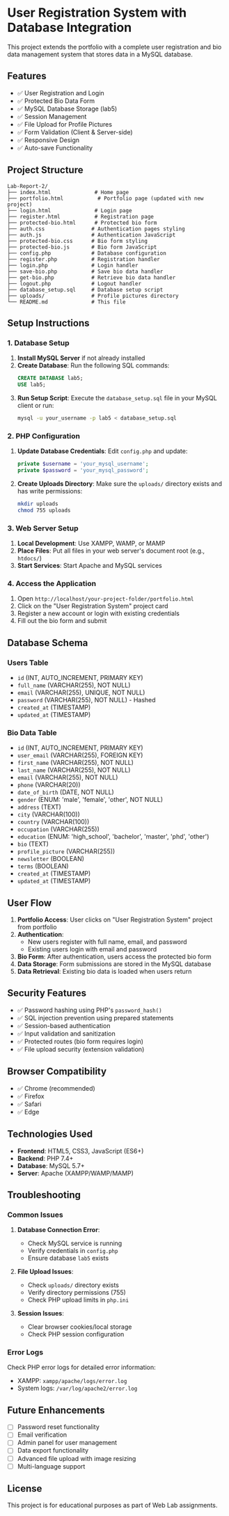 # User Registration System with Database Integration

This project extends the portfolio with a complete user registration and bio data management system that stores data in a MySQL database.

## Features

- ✅ User Registration and Login
- ✅ Protected Bio Data Form
- ✅ MySQL Database Storage (lab5)
- ✅ Session Management
- ✅ File Upload for Profile Pictures
- ✅ Form Validation (Client & Server-side)
- ✅ Responsive Design
- ✅ Auto-save Functionality

## Project Structure

```
Lab-Report-2/
├── index.html              # Home page
├── portfolio.html           # Portfolio page (updated with new project)
├── login.html              # Login page
├── register.html           # Registration page
├── protected-bio.html      # Protected bio form
├── auth.css               # Authentication pages styling
├── auth.js                # Authentication JavaScript
├── protected-bio.css      # Bio form styling
├── protected-bio.js       # Bio form JavaScript
├── config.php             # Database configuration
├── register.php           # Registration handler
├── login.php              # Login handler
├── save-bio.php           # Save bio data handler
├── get-bio.php            # Retrieve bio data handler
├── logout.php             # Logout handler
├── database_setup.sql     # Database setup script
├── uploads/               # Profile pictures directory
└── README.md              # This file
```

## Setup Instructions

### 1. Database Setup

1. **Install MySQL Server** if not already installed
2. **Create Database**: Run the following SQL commands:
   ```sql
   CREATE DATABASE lab5;
   USE lab5;
   ```
3. **Run Setup Script**: Execute the `database_setup.sql` file in your MySQL client or run:
   ```bash
   mysql -u your_username -p lab5 < database_setup.sql
   ```

### 2. PHP Configuration

1. **Update Database Credentials**: Edit `config.php` and update:
   ```php
   private $username = 'your_mysql_username';
   private $password = 'your_mysql_password';
   ```

2. **Create Uploads Directory**: Make sure the `uploads/` directory exists and has write permissions:
   ```bash
   mkdir uploads
   chmod 755 uploads
   ```

### 3. Web Server Setup

1. **Local Development**: Use XAMPP, WAMP, or MAMP
2. **Place Files**: Put all files in your web server's document root (e.g., `htdocs/`)
3. **Start Services**: Start Apache and MySQL services

### 4. Access the Application

1. Open `http://localhost/your-project-folder/portfolio.html`
2. Click on the "User Registration System" project card
3. Register a new account or login with existing credentials
4. Fill out the bio form and submit

## Database Schema

### Users Table
- `id` (INT, AUTO_INCREMENT, PRIMARY KEY)
- `full_name` (VARCHAR(255), NOT NULL)
- `email` (VARCHAR(255), UNIQUE, NOT NULL)
- `password` (VARCHAR(255), NOT NULL) - Hashed
- `created_at` (TIMESTAMP)
- `updated_at` (TIMESTAMP)

### Bio Data Table
- `id` (INT, AUTO_INCREMENT, PRIMARY KEY)
- `user_email` (VARCHAR(255), FOREIGN KEY)
- `first_name` (VARCHAR(255), NOT NULL)
- `last_name` (VARCHAR(255), NOT NULL)
- `email` (VARCHAR(255), NOT NULL)
- `phone` (VARCHAR(20))
- `date_of_birth` (DATE, NOT NULL)
- `gender` (ENUM: 'male', 'female', 'other', NOT NULL)
- `address` (TEXT)
- `city` (VARCHAR(100))
- `country` (VARCHAR(100))
- `occupation` (VARCHAR(255))
- `education` (ENUM: 'high_school', 'bachelor', 'master', 'phd', 'other')
- `bio` (TEXT)
- `profile_picture` (VARCHAR(255))
- `newsletter` (BOOLEAN)
- `terms` (BOOLEAN)
- `created_at` (TIMESTAMP)
- `updated_at` (TIMESTAMP)

## User Flow

1. **Portfolio Access**: User clicks on "User Registration System" project from portfolio
2. **Authentication**: 
   - New users register with full name, email, and password
   - Existing users login with email and password
3. **Bio Form**: After authentication, users access the protected bio form
4. **Data Storage**: Form submissions are stored in the MySQL database
5. **Data Retrieval**: Existing bio data is loaded when users return

## Security Features

- ✅ Password hashing using PHP's `password_hash()`
- ✅ SQL injection prevention using prepared statements
- ✅ Session-based authentication
- ✅ Input validation and sanitization
- ✅ Protected routes (bio form requires login)
- ✅ File upload security (extension validation)

## Browser Compatibility

- ✅ Chrome (recommended)
- ✅ Firefox
- ✅ Safari
- ✅ Edge

## Technologies Used

- **Frontend**: HTML5, CSS3, JavaScript (ES6+)
- **Backend**: PHP 7.4+
- **Database**: MySQL 5.7+
- **Server**: Apache (XAMPP/WAMP/MAMP)

## Troubleshooting

### Common Issues

1. **Database Connection Error**:
   - Check MySQL service is running
   - Verify credentials in `config.php`
   - Ensure database `lab5` exists

2. **File Upload Issues**:
   - Check `uploads/` directory exists
   - Verify directory permissions (755)
   - Check PHP upload limits in `php.ini`

3. **Session Issues**:
   - Clear browser cookies/local storage
   - Check PHP session configuration

### Error Logs

Check PHP error logs for detailed error information:
- XAMPP: `xampp/apache/logs/error.log`
- System logs: `/var/log/apache2/error.log`

## Future Enhancements

- [ ] Password reset functionality
- [ ] Email verification
- [ ] Admin panel for user management
- [ ] Data export functionality
- [ ] Advanced file upload with image resizing
- [ ] Multi-language support

## License

This project is for educational purposes as part of Web Lab assignments.
